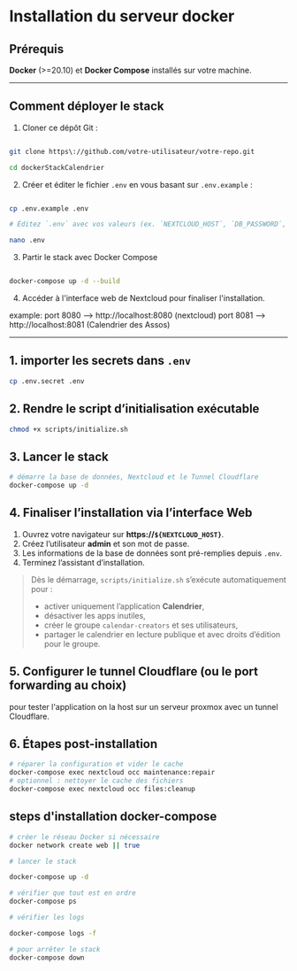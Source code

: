 # Installation du serveur docker

## Prérequis

**Docker** (>=20.10) et **Docker Compose** installés sur votre machine.

---

## Comment déployer le stack

1. Cloner ce dépôt Git :

```bash

git clone https\://github.com/votre-utilisateur/votre-repo.git

cd dockerStackCalendrier

```

2. Créer et éditer le fichier `.env` en vous basant sur `.env.example` :

```bash

cp .env.example .env

# Éditez `.env` avec vos valeurs (ex. `NEXTCLOUD_HOST`, `DB_PASSWORD`, etc.)

nano .env

```

3. Partir le stack avec Docker Compose 

```bash

docker-compose up -d --build

```

4. Accéder à l'interface web de Nextcloud pour finaliser l'installation.

example: 
port 8080 --> http://localhost:8080 (nextcloud)
port 8081 --> http://localhost:8081 (Calendrier des Assos)

---


## 1. importer les secrets dans `.env`

```bash
cp .env.secret .env
```

## 2. Rendre le script d’initialisation exécutable

```bash
chmod +x scripts/initialize.sh
```

## 3. Lancer le stack

```bash
# démarre la base de données, Nextcloud et le Tunnel Cloudflare
docker-compose up -d
```

## 4. Finaliser l’installation via l’interface Web

1. Ouvrez votre navigateur sur **https\://`${NEXTCLOUD_HOST}`**.
2. Créez l’utilisateur **admin** et son mot de passe.
3. Les informations de la base de données sont pré-remplies depuis `.env`.
4. Terminez l’assistant d’installation.

> Dès le démarrage, `scripts/initialize.sh` s’exécute automatiquement pour :
>
> * activer uniquement l’application **Calendrier**,
> * désactiver les apps inutiles,
> * créer le groupe `calendar-creators` et ses utilisateurs,
> * partager le calendrier en lecture publique et avec droits d’édition pour le groupe.

## 5. Configurer le tunnel Cloudflare (ou le port forwarding au choix)

pour tester l'application on la host sur un serveur proxmox avec un tunnel Cloudflare. 

## 6. Étapes post-installation

```bash
# réparer la configuration et vider le cache
docker-compose exec nextcloud occ maintenance:repair
# optionnel : nettoyer le cache des fichiers
docker-compose exec nextcloud occ files:cleanup
```

## steps d'installation docker-compose

```bash
# créer le réseau Docker si nécessaire
docker network create web || true

# lancer le stack

docker-compose up -d

# vérifier que tout est en ordre
docker-compose ps

# vérifier les logs

docker-compose logs -f

# pour arrêter le stack
docker-compose down
```
